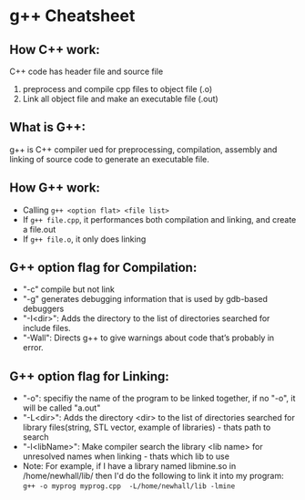 # g++ Cheatsheet


## How C++ work:
C++ code has header file and source file
1. preprocess and compile cpp files to object file (.o)
2. Link all object file and make an executable file (.out)


## What is G++:
g++ is C++ compiler ued for preprocessing, compilation, assembly and linking of source code to generate an executable file.


## How G++ work:
* Calling ```g++ <option flat> <file list>```
* If ```g++ file.cpp```, it performances both compilation and linking, and create a file.out
* If ```g++ file.o```, it only does linking


## G++ option flag for Compilation:
* "-c" compile but not link
* "-g" generates debugging information that is used by gdb-based debuggers
* "-I\<dir\>": Adds the directory to the list of directories searched for include files.
* "-Wall": Directs g++ to give warnings about code that’s probably in error.


## G++ option flag for Linking:
* "-o": specifiy the name of the program to be linked together, if no "-o", it will be called "a.out"
* "-L\<dir\>": Adds the directory \<dir\> to the list of directories searched for library files(string, STL vector, example of libraries) - thats path to search
* "-l\<libName\>": Make compiler search the library \<lib name\> for unresolved names when linking - thats which lib to use
* Note: 
For example, if I have a library named libmine.so in /home/newhall/lib/ then I'd do the following to link it into my program:
```g++ -o myprog myprog.cpp  -L/home/newhall/lib -lmine ```